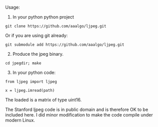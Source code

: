 Usage:

1. In your python python project
```
git clone https://github.com/aaalgo/ljpeg.git
```
Or if you are using git already:
```
git submodule add https://github.com/aaalgo/ljpeg.git
```
2. Produce the jpeg binary.
```
cd jpegdir; make
```
3. In your python code:
```
from ljpeg import ljpeg

x = ljpeg.imread(path)
```

The loaded is a matrix of type uint16.


The Stanford ljpeg code is in public domain and is therefore OK to be
included here.  I did minor modification to make the code compile under
modern Linux.

